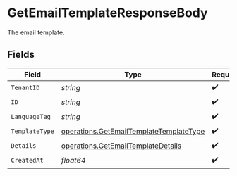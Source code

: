 # GetEmailTemplateResponseBody

The email template.


## Fields

| Field                                                                                              | Type                                                                                               | Required                                                                                           | Description                                                                                        |
| -------------------------------------------------------------------------------------------------- | -------------------------------------------------------------------------------------------------- | -------------------------------------------------------------------------------------------------- | -------------------------------------------------------------------------------------------------- |
| `TenantID`                                                                                         | *string*                                                                                           | :heavy_check_mark:                                                                                 | N/A                                                                                                |
| `ID`                                                                                               | *string*                                                                                           | :heavy_check_mark:                                                                                 | N/A                                                                                                |
| `LanguageTag`                                                                                      | *string*                                                                                           | :heavy_check_mark:                                                                                 | N/A                                                                                                |
| `TemplateType`                                                                                     | [operations.GetEmailTemplateTemplateType](../../models/operations/getemailtemplatetemplatetype.md) | :heavy_check_mark:                                                                                 | N/A                                                                                                |
| `Details`                                                                                          | [operations.GetEmailTemplateDetails](../../models/operations/getemailtemplatedetails.md)           | :heavy_check_mark:                                                                                 | N/A                                                                                                |
| `CreatedAt`                                                                                        | *float64*                                                                                          | :heavy_check_mark:                                                                                 | N/A                                                                                                |